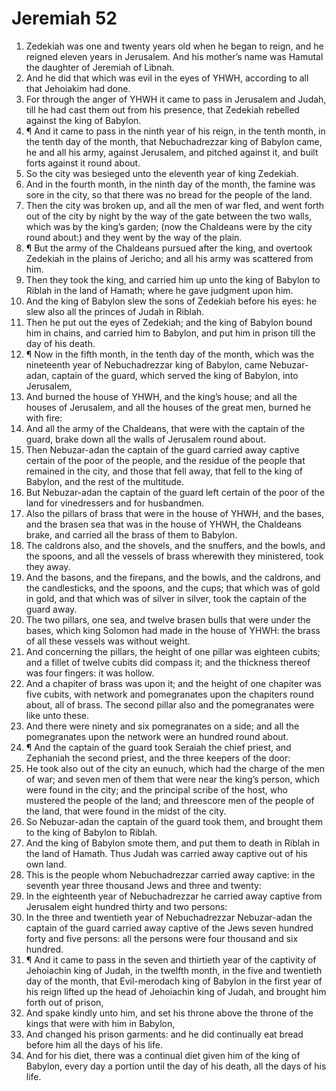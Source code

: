 ﻿# Jeremiah 52
1. Zedekiah was one and twenty years old when he began to reign, and he reigned eleven years in Jerusalem. And his mother’s name was Hamutal the daughter of Jeremiah of Libnah. 
2. And he did that which was evil in the eyes of YHWH, according to all that Jehoiakim had done. 
3. For through the anger of YHWH it came to pass in Jerusalem and Judah, till he had cast them out from his presence, that Zedekiah rebelled against the king of Babylon. 
4. ¶ And it came to pass in the ninth year of his reign, in the tenth month, in the tenth day of the month, that Nebuchadrezzar king of Babylon came, he and all his army, against Jerusalem, and pitched against it, and built forts against it round about. 
5. So the city was besieged unto the eleventh year of king Zedekiah. 
6. And in the fourth month, in the ninth day of the month, the famine was sore in the city, so that there was no bread for the people of the land. 
7. Then the city was broken up, and all the men of war fled, and went forth out of the city by night by the way of the gate between the two walls, which was by the king’s garden; (now the Chaldeans were by the city round about:) and they went by the way of the plain. 
8. ¶ But the army of the Chaldeans pursued after the king, and overtook Zedekiah in the plains of Jericho; and all his army was scattered from him. 
9. Then they took the king, and carried him up unto the king of Babylon to Riblah in the land of Hamath; where he gave judgment upon him. 
10. And the king of Babylon slew the sons of Zedekiah before his eyes: he slew also all the princes of Judah in Riblah. 
11. Then he put out the eyes of Zedekiah; and the king of Babylon bound him in chains, and carried him to Babylon, and put him in prison till the day of his death. 
12. ¶ Now in the fifth month, in the tenth day of the month, which was the nineteenth year of Nebuchadrezzar king of Babylon, came Nebuzar-adan, captain of the guard, which served the king of Babylon, into Jerusalem, 
13. And burned the house of YHWH, and the king’s house; and all the houses of Jerusalem, and all the houses of the great men, burned he with fire: 
14. And all the army of the Chaldeans, that were with the captain of the guard, brake down all the walls of Jerusalem round about. 
15. Then Nebuzar-adan the captain of the guard carried away captive certain of the poor of the people, and the residue of the people that remained in the city, and those that fell away, that fell to the king of Babylon, and the rest of the multitude. 
16. But Nebuzar-adan the captain of the guard left certain of the poor of the land for vinedressers and for husbandmen. 
17. Also the pillars of brass that were in the house of YHWH, and the bases, and the brasen sea that was in the house of YHWH, the Chaldeans brake, and carried all the brass of them to Babylon. 
18. The caldrons also, and the shovels, and the snuffers, and the bowls, and the spoons, and all the vessels of brass wherewith they ministered, took they away. 
19. And the basons, and the firepans, and the bowls, and the caldrons, and the candlesticks, and the spoons, and the cups; that which was of gold in gold, and that which was of silver in silver, took the captain of the guard away. 
20. The two pillars, one sea, and twelve brasen bulls that were under the bases, which king Solomon had made in the house of YHWH: the brass of all these vessels was without weight. 
21. And concerning the pillars, the height of one pillar was eighteen cubits; and a fillet of twelve cubits did compass it; and the thickness thereof was four fingers: it was hollow. 
22. And a chapiter of brass was upon it; and the height of one chapiter was five cubits, with network and pomegranates upon the chapiters round about, all of brass. The second pillar also and the pomegranates were like unto these. 
23. And there were ninety and six pomegranates on a side; and all the pomegranates upon the network were an hundred round about. 
24. ¶ And the captain of the guard took Seraiah the chief priest, and Zephaniah the second priest, and the three keepers of the door: 
25. He took also out of the city an eunuch, which had the charge of the men of war; and seven men of them that were near the king’s person, which were found in the city; and the principal scribe of the host, who mustered the people of the land; and threescore men of the people of the land, that were found in the midst of the city. 
26. So Nebuzar-adan the captain of the guard took them, and brought them to the king of Babylon to Riblah. 
27. And the king of Babylon smote them, and put them to death in Riblah in the land of Hamath. Thus Judah was carried away captive out of his own land. 
28. This is the people whom Nebuchadrezzar carried away captive: in the seventh year three thousand Jews and three and twenty: 
29. In the eighteenth year of Nebuchadrezzar he carried away captive from Jerusalem eight hundred thirty and two persons: 
30. In the three and twentieth year of Nebuchadrezzar Nebuzar-adan the captain of the guard carried away captive of the Jews seven hundred forty and five persons: all the persons were four thousand and six hundred. 
31. ¶ And it came to pass in the seven and thirtieth year of the captivity of Jehoiachin king of Judah, in the twelfth month, in the five and twentieth day of the month, that Evil-merodach king of Babylon in the first year of his reign lifted up the head of Jehoiachin king of Judah, and brought him forth out of prison, 
32. And spake kindly unto him, and set his throne above the throne of the kings that were with him in Babylon, 
33. And changed his prison garments: and he did continually eat bread before him all the days of his life. 
34. And for his diet, there was a continual diet given him of the king of Babylon, every day a portion until the day of his death, all the days of his life. 
